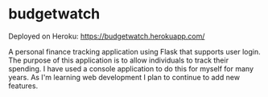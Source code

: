 # budgetwatch
Deployed on Heroku: https://budgetwatch.herokuapp.com/

A personal finance tracking application using Flask that supports user login. The purpose of this application is to allow individuals to track their spending. I have used a console application to do this for myself for many years. As I'm learning web development I plan to continue to add new features. 


